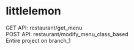 # littlelemon<br/>
GET API: restaurant/get_menu<br/>
POST API: restaurant/modify_menu_class_based<br/>
Entire project on branch_1

